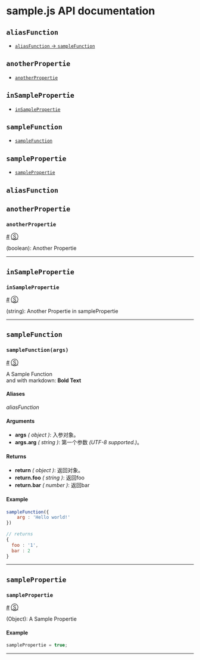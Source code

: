 # sample.js API documentation





## `aliasFunction`
* <a href="#sampleFunction" class="alias">`aliasFunction` -> `sampleFunction`</a>





## `anotherPropertie`
* <a href="#anotherPropertie">`anotherPropertie`</a>





## `inSamplePropertie`
* <a href="#inSamplePropertie">`inSamplePropertie`</a>





## `sampleFunction`
* <a href="#sampleFunction">`sampleFunction`</a>





## `samplePropertie`
* <a href="#samplePropertie">`samplePropertie`</a>









## `aliasFunction`





## `anotherPropertie`



### <a id="anotherPropertie"></a>`anotherPropertie`
<a href="#anotherPropertie">#</a> [&#x24C8;](http://YourCodeSourceUrl#L28 "View in source")

(boolean): Another Propertie

* * *







## `inSamplePropertie`



### <a id="inSamplePropertie"></a>`inSamplePropertie`
<a href="#inSamplePropertie">#</a> [&#x24C8;](http://YourCodeSourceUrl#L17 "View in source")

(string): Another Propertie in samplePropertie

* * *







## `sampleFunction`



### <a id="sampleFunction"></a>`sampleFunction(args)`
<a href="#sampleFunction">#</a> [&#x24C8;](http://YourCodeSourceUrl#L53 "View in source")

A Sample Function  
and with markdown: __Bold Text__

#### Aliases
*aliasFunction*

#### Arguments
- __args__ *( object )*: 入参对象。
- __args.arg__ *( string )*: 第一个参数 *(UTF-8 supported.)*。

#### Returns
- __return__ *( object )*: 返回对象。
- __return.foo__ *( string )*: 返回foo
- __return.bar__ *( number )*: 返回bar
#### Example
```js
sampleFunction({
    arg : 'Hello world!'
})
 
// returns
{
  foo : '1',
  bar : 2
}
```
* * *







## `samplePropertie`



### <a id="samplePropertie"></a>`samplePropertie`
<a href="#samplePropertie">#</a> [&#x24C8;](http://YourCodeSourceUrl#L10 "View in source")

(Object): A Sample Propertie

#### Example
```js
samplePropertie = true;
```
* * *






